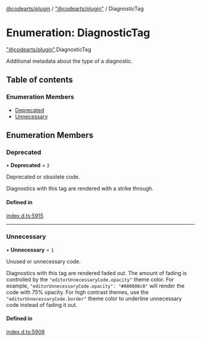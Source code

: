 [@codearts/plugin](../README.md) / ["@codearts/plugin"](../modules/_codearts_plugin_.md) / DiagnosticTag

# Enumeration: DiagnosticTag

["@codearts/plugin"](../modules/_codearts_plugin_.md).DiagnosticTag

Additional metadata about the type of a diagnostic.

## Table of contents

### Enumeration Members

- [Deprecated](codearts_plugin_.DiagnosticTag.md#deprecated)
- [Unnecessary](codearts_plugin_.DiagnosticTag.md#unnecessary)

## Enumeration Members

### Deprecated

• **Deprecated** = ``2``

Deprecated or obsolete code.

Diagnostics with this tag are rendered with a strike through.

#### Defined in

[index.d.ts:5915](https://github.com/huaweicloud/cloudide-plugin-api/blob/a055dd0/index.d.ts#L5915)

___

### Unnecessary

• **Unnecessary** = ``1``

Unused or unnecessary code.

Diagnostics with this tag are rendered faded out. The amount of fading
is controlled by the `"editorUnnecessaryCode.opacity"` theme color. For
example, `"editorUnnecessaryCode.opacity": "#000000c0"` will render the
code with 75% opacity. For high contrast themes, use the
`"editorUnnecessaryCode.border"` theme color to underline unnecessary code
instead of fading it out.

#### Defined in

[index.d.ts:5908](https://github.com/huaweicloud/cloudide-plugin-api/blob/a055dd0/index.d.ts#L5908)
